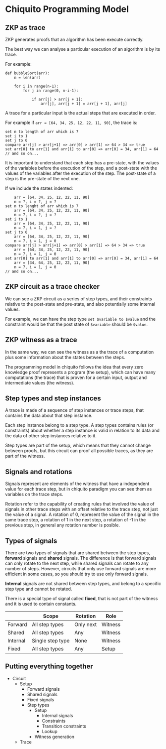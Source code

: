 # Chiquito Programming Model

## ZKP as trace

ZKP generates proofs that an algorithm has been execute correctly.

The best way we can analyse a particular execution of an algorithm is by its trace.

For example:

```python=
def bubbleSort(arr):
	n = len(arr)
	
	for i in range(n-1):
		for j in range(0, n-i-1):

			if arr[j] > arr[j + 1]:
				arr[j], arr[j + 1] = arr[j + 1], arr[j]
```

A trace for a particular input is the actual steps that are executed in order.

For example if `arr = [64, 34, 25, 12, 22, 11, 90]`, the trace is:

```
set n to length of arr which is 7
set i to 1
set j to 0
compare arr[j] > arr[j+1] => arr[0] > arr[1] => 64 > 34 => true
set arr[0] to arr[1] and arr[1] to arr[0] => arr[0] = 34, arr[1] = 64
// and so on...
```

It is important to understand that each step has a pre-state, with the values of the variables before the execution of the step, and a post-state with the values of the variables after the execution of the step. The post-state of a step is the pre-state of the next one.

If we include the states indented:
```
	arr = [64, 34, 25, 12, 22, 11, 90]
	n = ?, i = ?, j = ?
set n to lenght of arr which is 7
	arr = [64, 34, 25, 12, 22, 11, 90]
	n = 7, i = ?, j = ?
set i to 1
	arr = [64, 34, 25, 12, 22, 11, 90]
	n = 7, i = 1, j = ?
set j to 0
	arr = [64, 34, 25, 12, 22, 11, 90]
	n = 7, i = 1, j = 0
compare arr[j] > arr[j+1] => arr[0] > arr[1] => 64 > 34 => true
	arr = [64, 34, 25, 12, 22, 11, 90]
	n = 7, i = 1, j = 0
set arr[0] to arr[1] and arr[1] to arr[0] => arr[0] = 34, arr[1] = 64
	arr = [34, 64, 25, 12, 22, 11, 90]
	n = 7, i = 1, j = 0
// and so on...
```

## ZKP circuit as a trace checker

We can see a ZKP circuit as a series of step types, and their constraints relative to the post-state and pre-state, and also potentially some internal values.

For example, we can have the step type `set $variable to $value` and the constraint would be that the post state of `$variable` should be `$value`.

## ZKP witness as a trace

In the same way, we can see the witness as a the trace of a computation plus some information about the states between the steps.

The programming model in chiquito follows the idea that every zero knowledge proof represents a program (the setup), which can have many computations (the trace) that is proven for a certain input, output and intermediate values (the witness).

## Step types and step instances

A trace is made of a sequence of step instances or trace steps, that contains the data about that step instance.

Each step instance belong to a step type. A step types contains rules (or constraints) about whether a step instance is valid in relation to its data and the data of other step instances relative to it.

Step types are part of the setup, which means that they cannot change between proofs, but this circuit can proof all possible traces, as they are part of the witness.

## Signals and rotations

Signals represent are elements of the witness that have a independent value for each trace step, but in chiquito paradigm you can see them as variables on the trace steps.

Rotation refer to the capability of creating rules that involved the value of signals in other trace steps with an offset relative to the trace step, not just the value of a signal. A rotation of 0, represent the value of the signal in the same trace step, a rotation of 1 in the next step, a rotation of -1 in the previous step, in general any rotation number is posible.

## Types of signals

There are two types of signals that are shared between the step types, **forward** signals and **shared** signals. The difference is that forward signals can only rotate to the next step, while shared signals can rotate to any number of steps. However, circuits that only use forward signals are more efficient in some cases, so you should try to use only forward signals.

**Internal** signals are not shared between step types, and belong to a specific step type and cannot be rotated.

There is a special type of signal called **fixed**, that is not part of the witness and it is used to contain constants.

|          | Scope            | Rotation  | Role    |
| -------- | ---------------- | --------- | ------- |
| Forward  | All step types   | Only next | Witness |
| Shared   | All step types   | Any       | Witness |
| Internal | Single step type | None      | Witness |
| Fixed    | All step types   | Any       | Setup   |

## Putting everything together
- Circuit
    - Setup
		- Forward signals
		- Shared signals
		- Fixed signals
    	- Step types
			- Setup
				- Internal signals
        		- Constraints
        		- Transition constraints
				- Lookup
        	- Witness generation
    - Trace